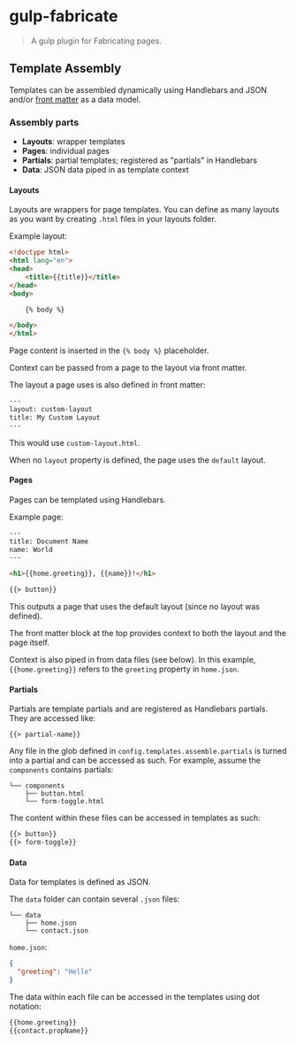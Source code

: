 # gulp-fabricate

> A gulp plugin for Fabricating pages.

## Template Assembly

Templates can be assembled dynamically using Handlebars and JSON and/or [front matter](https://www.npmjs.com/package/gray-matter) as a data model.


### Assembly parts

- **Layouts**: wrapper templates
- **Pages**: individual pages
- **Partials**: partial templates; registered as "partials" in Handlebars
- **Data**: JSON data piped in as template context

#### Layouts

Layouts are wrappers for page templates. You can define as many layouts as you want by creating `.html` files in your layouts folder.

Example layout:

```html
<!doctype html>
<html lang="en">
<head>
    <title>{{title}}</title>
</head>
<body>

    {% body %}

</body>
</html>
```

Page content is inserted in the `{% body %}` placeholder.

Context can be passed from a page to the layout via front matter.

The layout a page uses is also defined in front matter:

```html
---
layout: custom-layout
title: My Custom Layout
---
```

This would use `custom-layout.html`.

When no `layout` property is defined, the page uses the `default` layout.

#### Pages

Pages can be templated using Handlebars.

Example page:

```html
---
title: Document Name
name: World
---

<h1>{{home.greeting}}, {{name}}!</h1>

{{> button}}

```

This outputs a page that uses the default layout (since no layout was defined).

The front matter block at the top provides context to both the layout and the page itself.

Context is also piped in from data files (see below). In this example, `{{home.greeting}}` refers to the `greeting` property in `home.json`.

#### Partials

Partials are template partials and are registered as Handlebars partials. They are accessed like:

```
{{> partial-name}}
```

Any file in the glob defined in `config.templates.assemble.partials` is turned into a partial and can be accessed as such. For example, assume the `components` contains partials:

```
└── components
    ├── button.html
    └── form-toggle.html
```

The content within these files can be accessed in templates as such:

```html
{{> button}}
{{> form-toggle}}
```

#### Data

Data for templates is defined as JSON.

The `data` folder can contain several `.json` files:

```
└── data
    ├── home.json
    └── contact.json
```

`home.json`:

```json
{
  "greeting": "Hello"
}
```

The data within each file can be accessed in the templates using dot notation:

```html
{{home.greeting}}
{{contact.propName}}
```
